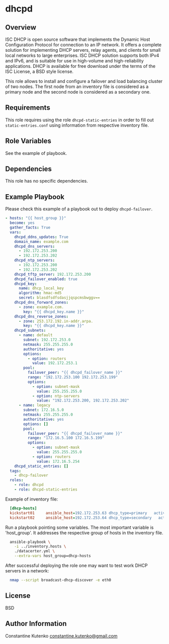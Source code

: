 # dhcpd

## Overview

ISC DHCP is open source software that implements the Dynamic Host Configuration Protocol for connection to an IP network. It offers a complete solution for implementing DHCP servers, relay agents, and clients for small local networks to large enterprises. ISC DHCP solution supports both IPv4 and IPv6, and is suitable for use in high-volume and high-reliability applications. DHCP is available for free download under the terms of the ISC License, a BSD style license.

This role allows to install and configure a failover and load balancing cluster of two nodes. The first node from an inventory file is considered as a primary node and the second node is considered as a secondary one.

## Requirements

This role requires using the role `dhcpd-static-entries` in order to fill out `static-entries.conf` using information from respective inventory file.

## Role Variables

See the example of playbook.

## Dependencies

This role has no specific dependencies.

## Example Playbook

Please check this example of a playbook out to deploy ```dhcpd-failover```.

```yaml
- hosts: "{{ host_group }}"
  become: yes
  gather_facts: True
  vars:
    dhcpd_ddns_updates: True
    domain_name: example.com
    dhcpd_dns_servers:
      - 192.172.253.200
      - 192.172.253.202
    dhcpd_ntp_servers:
      - 192.172.253.200
      - 192.172.253.202
    dhcpd_tftp_server: 192.172.253.200
    dhcpd_failover_enabled: true
    dhcpd_key:
      name: dhcp_local_key
      algorithm: hmac-md5
      secret: blasdfsdfsdasjjqspcmsbwggv==
    dhcpd_dns_forward_zones:
      - zone: example.com.
        key: "{{ dhcpd_key.name }}"
    dhcpd_dns_reverse_zones:
      - zone: 253.172.192.in-addr.arpa.
        key: "{{ dhcpd_key.name }}"
    dhcpd_subnets:
      - name: default
        subnet: 192.172.253.0
        netmask: 255.255.255.0
        authoritative: yes
        options:
          - option: routers
            value: 192.172.253.1
        pool:
          failover_peer: "{{ dhcpd_failover_name }}"
          range: "192.172.253.100 192.172.253.199"
          options:
            - option: subnet-mask
              value: 255.255.255.0
            - option: ntp-servers
              value: "192.172.253.200, 192.172.253.202"
      - name: legacy
        subnet: 172.16.5.0
        netmask: 255.255.255.0
        authoritative: yes
        options: []
        pool:
          failover_peer: "{{ dhcpd_failover_name }}"
          range: "172.16.5.100 172.16.5.199"
          options:
            - option: subnet-mask
              value: 255.255.255.0
            - option: routers
              value: 172.16.5.254
    dhcpd_static_entries: []
  tags:
    - dhcp-failover
  roles:
    - role: dhcpd
    - role: dhcpd-static-entries
```

Example of inventory file:

```ini
  [dhcp-hosts]
  kickstart01     ansible_host=192.172.253.63 dhcp_type=primary   active_mac=88:51:b6:e8:2e:a6
  kickstart02     ansible_host=192.172.253.64 dhcp_type=secondary   active_mac=88:51:f1:a3:6f:a7
```

Run a playbook pointing some variables. The most important variable is 'host_group'. It addresses the respective group of hosts in the inventory file.

```bash
  ansible-playbook \
    -i ../inventory.hosts \
    ./datacerter.yml \
    --extra-vars host_group=dhcp-hosts
```

After successful deploying the role one may want to test work DHCP servers in a network:

```bash
  nmap --script broadcast-dhcp-discover -e eth0
```

## License

BSD

## Author Information

Constantine Kutenko <constantine.kutenko@gmail.com>
